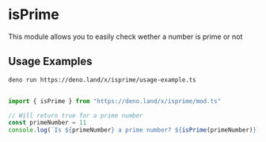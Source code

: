 # isPrime

This module allows you to easily check wether a number is prime or not

## Usage Examples

```sh 
deno run https://deno.land/x/isprime/usage-example.ts
```


```ts

import { isPrime } from "https://deno.land/x/isprime/mod.ts"

// Will return true for a prime number
const primeNumber = 11
console.log(`Is ${primeNumber} a prime number? ${isPrime(primeNumber)}`)

```
